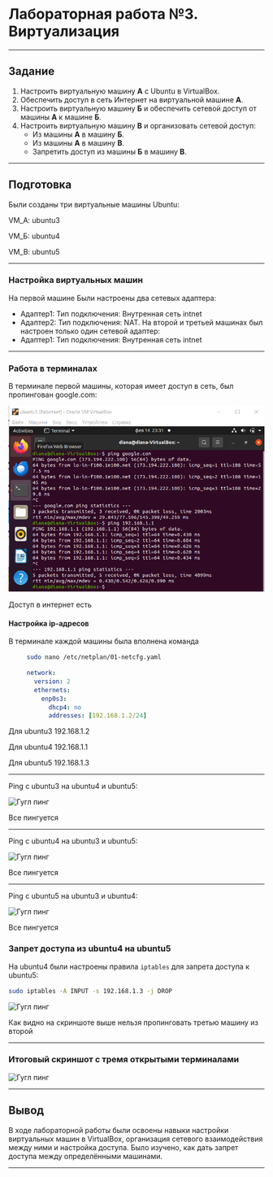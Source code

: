 # Лабораторная работа №3. Виртуализация

---

## Задание
1. Настроить виртуальную машину **А** с Ubuntu в VirtualBox.
2. Обеспечить доступ в сеть Интернет на виртуальной машине **А**.
3. Настроить виртуальную машину **Б** и обеспечить сетевой доступ от машины **А** к машине **Б**.
4. Настроить виртуальную машину **В** и организовать сетевой доступ:
   - Из машины **А** в машину **Б**.
   - Из машины **А** в машину **В**.
   - Запретить доступ из машины **Б** в машину **В**.

---

## Подготовка

Были созданы три виртуальные машины Ubuntu:

VM_A: ubuntu3

VM_Б: ubuntu4

VM_B: ubuntu5

---
### Настройка виртуальных машин
На первой машине Были настроены два сетевых адаптера:
   - Адаптер1: Тип подключения: Внутренная сеть intnet
   - Адаптер2: Тип подключения: NAT.
На второй и третьей машинах был настроен только один сетевой адаптер:
   - Адаптер1: Тип подключения: Внутренная сеть intnet
    
---

### Работа в терминалах 
В терминале первой машины, которая имеет доступ в сеть, был пропингован google.com:

![Гугл пинг](images\ubuntu3_1.png)

Доступ в интернет есть

#### Настройка ip-адресов

В терминале каждой машины была вполнена команда
```bash
     sudo nano /etc/netplan/01-netcfg.yaml
```

```yaml
     network:
       version: 2
       ethernets:
         enp0s3:
           dhcp4: no
           addresses: [192.168.1.2/24]
```
Для ubuntu3 192.168.1.2

Для ubuntu4 192.168.1.1

Для ubuntu5 192.168.1.3

---
Ping с ubuntu3 на ubuntu4 и ubuntu5:

![Гугл пинг](C:\Informatics\lab3\lab3\Report\images\ubuntu3_2.png)

Все пингуется

---

Ping с ubuntu4 на ubuntu3 и ubuntu5:

![Гугл пинг](C:\Informatics\lab3\lab3\Report\images\ubuntu4_2.png)

Все пингуется

---

Ping с ubuntu5 на ubuntu3 и ubuntu4:

![Гугл пинг](C:\Informatics\lab3\lab3\Report\images\ubuntu5_2.png)

Все пингуется

### Запрет доступа из ubuntu4 на ubuntu5
На ubuntu4 были настроены правила `iptables` для запрета доступа к ubuntu5:
   ```bash
   sudo iptables -A INPUT -s 192.168.1.3 -j DROP
   ```
![Гугл пинг](C:\Informatics\lab3\lab3\Report\images\ubuntu4_3.png)

Как видно на скриншоте выше нельзя пропинговать третью машину из второй


---
### Итоговый скриншот с тремя открытыми терминалами
![Гугл пинг](C:\Informatics\lab3\lab3\Report\images\all.png)

---

## Вывод
В ходе лабораторной работы были освоены навыки настройки виртуальных машин в VirtualBox, организация сетевого взаимодействия между ними и настройка доступа. Было изучено, как дать запрет доступа между определёнными машинами.

--- 
